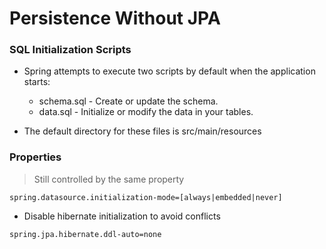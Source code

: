 # Persistence Without JPA

### SQL Initialization Scripts
- Spring attempts to execute two scripts by default when the application starts:

  - schema.sql - Create or update the schema.
  - data.sql - Initialize or modify the data in your tables.
- The default directory for these files is src/main/resources

### Properties
> Still controlled by the same property
```
spring.datasource.initialization-mode=[always|embedded|never]
```
- Disable hibernate initialization to avoid conflicts
```
spring.jpa.hibernate.ddl-auto=none
```
